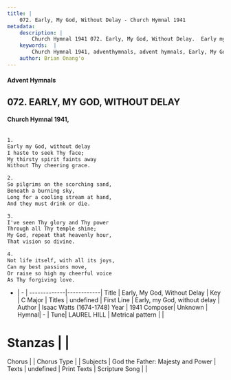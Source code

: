 ```yaml
---
title: |
    072. Early, My God, Without Delay - Church Hymnal 1941
metadata:
    description: |
        Church Hymnal 1941 072. Early, My God, Without Delay.  Early my God, without delay  I haste to seek Thy face;  My thirsty spirit faints away  Without Thy cheering grace.  
    keywords:  |
        Church Hymnal 1941, adventhymnals, advent hymnals, Early, My God, Without Delay, Early, my God, without delay. 
    author: Brian Onang'o
---
```


#### Advent Hymnals
## 072. EARLY, MY GOD, WITHOUT DELAY
####  Church Hymnal 1941,

```txt

1.
Early my God, without delay 
I haste to seek Thy face; 
My thirsty spirit faints away 
Without Thy cheering grace. 

2.
So pilgrims on the scorching sand, 
Beneath a burning sky, 
Long for a cooling stream at hand, 
And they must drink or die. 

3.
I've seen Thy glory and Thy power 
Through all Thy temple shine; 
My God, repeat that heavenly hour, 
That vision so divine. 

4.
Not life itself, with all its joys, 
Can my best passions move, 
Or raise so high my cheerful voice 
As Thy forgiving love.


```

- |   -  |
-------------|------------|
Title | Early, My God, Without Delay |
Key | C Major |
Titles | undefined |
First Line | Early, my God, without delay |
Author | Isaac Watts (1674-1748)
Year | 1941
Composer| Unknown |
Hymnal|  - |
Tune| LAUREL HILL |
Metrical pattern | |
# Stanzas |  |
Chorus |  |
Chorus Type |  |
Subjects | God the Father: Majesty and Power |
Texts | undefined |
Print Texts | 
Scripture Song |  |
    
